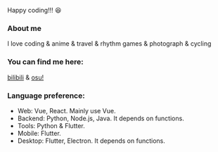 Happy coding!!! 😆

### About me

I love coding & anime & travel & rhythm games & photograph & cycling

### You can find me here:

[bilibili](https://space.bilibili.com/5129395) &
[osu!](https://osu.ppy.sh/users/11444852)

### Language preference:

- Web: Vue, React. Mainly use Vue.
- Backend: Python, Node.js, Java. It depends on functions.
- Tools: Python & Flutter.
- Mobile: Flutter.
- Desktop: Flutter, Electron. It depends on functions.
